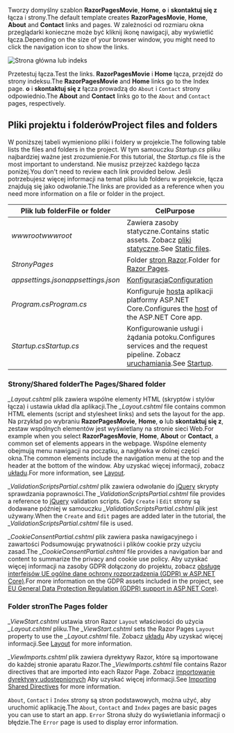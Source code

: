 <span data-ttu-id="32a58-101">Tworzy domyślny szablon **RazorPagesMovie**, **Home**, **o** i **skontaktuj się z** łącza i strony.</span><span class="sxs-lookup"><span data-stu-id="32a58-101">The default template creates **RazorPagesMovie**, **Home**, **About** and **Contact** links and pages.</span></span> <span data-ttu-id="32a58-102">W zależności od rozmiaru okna przeglądarki konieczne może być kliknij ikonę nawigacji, aby wyświetlić łącza.</span><span class="sxs-lookup"><span data-stu-id="32a58-102">Depending on the size of your browser window, you might need to click the navigation icon to show the links.</span></span>

![Strona główna lub indeks](~/tutorials/razor-pages/razor-pages-start/_static/home2.png)

<span data-ttu-id="32a58-104">Przetestuj łącza.</span><span class="sxs-lookup"><span data-stu-id="32a58-104">Test the links.</span></span> <span data-ttu-id="32a58-105">**RazorPagesMovie** i **Home** łącza, przejdź do strony indeksu.</span><span class="sxs-lookup"><span data-stu-id="32a58-105">The **RazorPagesMovie** and **Home** links go to the Index page.</span></span> <span data-ttu-id="32a58-106">**o** i **skontaktuj się z** łącza prowadzą do `About` i `Contact` strony odpowiednio.</span><span class="sxs-lookup"><span data-stu-id="32a58-106">The **About** and **Contact** links go to the `About` and `Contact` pages, respectively.</span></span>

## <a name="project-files-and-folders"></a><span data-ttu-id="32a58-107">Pliki projektu i folderów</span><span class="sxs-lookup"><span data-stu-id="32a58-107">Project files and folders</span></span>

<span data-ttu-id="32a58-108">W poniższej tabeli wymieniono pliki i foldery w projekcie.</span><span class="sxs-lookup"><span data-stu-id="32a58-108">The following table lists the files and folders in the project.</span></span> <span data-ttu-id="32a58-109">W tym samouczku *Startup.cs* pliku najbardziej ważne jest zrozumienie.</span><span class="sxs-lookup"><span data-stu-id="32a58-109">For this tutorial, the *Startup.cs* file is the most important to understand.</span></span> <span data-ttu-id="32a58-110">Nie musisz przejrzeć każdego łącza poniżej.</span><span class="sxs-lookup"><span data-stu-id="32a58-110">You don't need to review each link provided below.</span></span> <span data-ttu-id="32a58-111">Jeśli potrzebujesz więcej informacji na temat pliku lub folderu w projekcie, łącza znajdują się jako odwołanie.</span><span class="sxs-lookup"><span data-stu-id="32a58-111">The links are provided as a reference when you need more information on a file or folder in the project.</span></span>

| <span data-ttu-id="32a58-112">Plik lub folder</span><span class="sxs-lookup"><span data-stu-id="32a58-112">File or folder</span></span> | <span data-ttu-id="32a58-113">Cel</span><span class="sxs-lookup"><span data-stu-id="32a58-113">Purpose</span></span> |
| -------------- | ------- | 
| <span data-ttu-id="32a58-114">*wwwroot*</span><span class="sxs-lookup"><span data-stu-id="32a58-114">*wwwroot*</span></span> | <span data-ttu-id="32a58-115">Zawiera zasoby statyczne.</span><span class="sxs-lookup"><span data-stu-id="32a58-115">Contains static assets.</span></span> <span data-ttu-id="32a58-116">Zobacz [pliki statyczne](xref:fundamentals/static-files).</span><span class="sxs-lookup"><span data-stu-id="32a58-116">See [Static files](xref:fundamentals/static-files).</span></span> |
| <span data-ttu-id="32a58-117">*Strony*</span><span class="sxs-lookup"><span data-stu-id="32a58-117">*Pages*</span></span> | <span data-ttu-id="32a58-118">Folder [stron Razor](xref:mvc/razor-pages/index).</span><span class="sxs-lookup"><span data-stu-id="32a58-118">Folder for [Razor Pages](xref:mvc/razor-pages/index).</span></span> | 
| <span data-ttu-id="32a58-119">*appsettings.json*</span><span class="sxs-lookup"><span data-stu-id="32a58-119">*appsettings.json*</span></span> | [<span data-ttu-id="32a58-120">Konfiguracja</span><span class="sxs-lookup"><span data-stu-id="32a58-120">Configuration</span></span>](xref:fundamentals/configuration/index) |
| <span data-ttu-id="32a58-121">*Program.cs*</span><span class="sxs-lookup"><span data-stu-id="32a58-121">*Program.cs*</span></span> | <span data-ttu-id="32a58-122">Konfiguruje [hosta](xref:fundamentals/host/index) aplikacji platformy ASP.NET Core.</span><span class="sxs-lookup"><span data-stu-id="32a58-122">Configures the [host](xref:fundamentals/host/index) of the ASP.NET Core app.</span></span> |
| <span data-ttu-id="32a58-123">*Startup.cs*</span><span class="sxs-lookup"><span data-stu-id="32a58-123">*Startup.cs*</span></span> | <span data-ttu-id="32a58-124">Konfigurowanie usługi i żądania potoku.</span><span class="sxs-lookup"><span data-stu-id="32a58-124">Configures services and the request pipeline.</span></span> <span data-ttu-id="32a58-125">Zobacz [uruchamiania](xref:fundamentals/startup).</span><span class="sxs-lookup"><span data-stu-id="32a58-125">See [Startup](xref:fundamentals/startup).</span></span> |

### <a name="the-pagesshared-folder"></a><span data-ttu-id="32a58-126">Strony/Shared folder</span><span class="sxs-lookup"><span data-stu-id="32a58-126">The Pages/Shared folder</span></span>

<span data-ttu-id="32a58-127">*_Layout.cshtml* plik zawiera wspólne elementy HTML (skryptów i stylów łącza) i ustawia układ dla aplikacji.</span><span class="sxs-lookup"><span data-stu-id="32a58-127">The *_Layout.cshtml* file contains common HTML elements (script and stylesheet links) and sets the layout for the app.</span></span> <span data-ttu-id="32a58-128">Na przykład po wybraniu **RazorPagesMovie**, **Home**, **o** lub **skontaktuj się z**, zestaw wspólnych elementów jest wyświetlany na stronie sieci Web.</span><span class="sxs-lookup"><span data-stu-id="32a58-128">For example when you select **RazorPagesMovie**, **Home**, **About** or **Contact**, a common set of elements appears in the webpage.</span></span> <span data-ttu-id="32a58-129">Wspólne elementy obejmują menu nawigacji na początku, a nagłówka w dolnej części okna.</span><span class="sxs-lookup"><span data-stu-id="32a58-129">The common elements include the navigation menu at the top and the header at the bottom of the window.</span></span> <span data-ttu-id="32a58-130">Aby uzyskać więcej informacji, zobacz [układu](xref:mvc/views/layout).</span><span class="sxs-lookup"><span data-stu-id="32a58-130">For more information, see [Layout](xref:mvc/views/layout).</span></span>

<span data-ttu-id="32a58-131">*_ValidationScriptsPartial.cshtml* plik zawiera odwołanie do [jQuery](https://jquery.com/) skrypty sprawdzania poprawności.</span><span class="sxs-lookup"><span data-stu-id="32a58-131">The *_ValidationScriptsPartial.cshtml* file provides a reference to [jQuery](https://jquery.com/) validation scripts.</span></span> <span data-ttu-id="32a58-132">Gdy `Create` i `Edit` strony są dodawane później w samouczku *_ValidationScriptsPartial.cshtml* plik jest używany.</span><span class="sxs-lookup"><span data-stu-id="32a58-132">When the `Create` and `Edit` pages are added later in the tutorial, the *_ValidationScriptsPartial.cshtml* file is used.</span></span>

<span data-ttu-id="32a58-133">*_CookieConsentPartial.cshtml* plik zawiera paska nawigacyjnego i zawartości Podsumowując prywatności i plików cookie przy użyciu zasad.</span><span class="sxs-lookup"><span data-stu-id="32a58-133">The *_CookieConsentPartial.cshtml* file provides a navigation bar and content to summarize the privacy and cookie use policy.</span></span> <span data-ttu-id="32a58-134">Aby uzyskać więcej informacji na zasoby GDPR dołączony do projektu, zobacz [obsługę interfejsów UE ogólne dane ochrony rozporządzenia (GDPR) w ASP.NET Core)](xref:security/gdpr).</span><span class="sxs-lookup"><span data-stu-id="32a58-134">For more information on the GDPR assets included in the project, see [EU General Data Protection Regulation (GDPR) support in ASP.NET Core)](xref:security/gdpr).</span></span>

### <a name="the-pages-folder"></a><span data-ttu-id="32a58-135">Folder stron</span><span class="sxs-lookup"><span data-stu-id="32a58-135">The Pages folder</span></span>

<span data-ttu-id="32a58-136">*_ViewStart.cshtml* ustawia stron Razor `Layout` właściwości do użycia *_Layout.cshtml* pliku.</span><span class="sxs-lookup"><span data-stu-id="32a58-136">The *_ViewStart.cshtml* sets the Razor Pages `Layout` property to use the *_Layout.cshtml* file.</span></span> <span data-ttu-id="32a58-137">Zobacz [układu](xref:mvc/views/layout) Aby uzyskać więcej informacji.</span><span class="sxs-lookup"><span data-stu-id="32a58-137">See [Layout](xref:mvc/views/layout) for more information.</span></span>

<span data-ttu-id="32a58-138">*_ViewImports.cshtml* plik zawiera dyrektywy Razor, które są importowane do każdej stronie aparatu Razor.</span><span class="sxs-lookup"><span data-stu-id="32a58-138">The *_ViewImports.cshtml* file contains Razor directives that are imported into each Razor Page.</span></span> <span data-ttu-id="32a58-139">Zobacz [importowanie dyrektywy udostępnionych](xref:mvc/views/layout#importing-shared-directives) Aby uzyskać więcej informacji.</span><span class="sxs-lookup"><span data-stu-id="32a58-139">See [Importing Shared Directives](xref:mvc/views/layout#importing-shared-directives) for more information.</span></span>

<span data-ttu-id="32a58-140">`About`, `Contact` i `Index` strony są stron podstawowych, można użyć, aby uruchomić aplikację.</span><span class="sxs-lookup"><span data-stu-id="32a58-140">The `About`, `Contact` and `Index` pages are basic pages you can use to start an app.</span></span> <span data-ttu-id="32a58-141">`Error` Strona służy do wyświetlania informacji o błędzie.</span><span class="sxs-lookup"><span data-stu-id="32a58-141">The `Error` page is used to display error information.</span></span>
